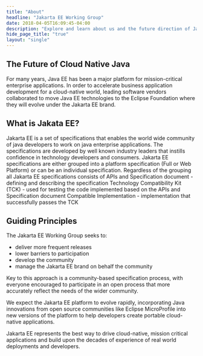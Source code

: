 ```yaml
---
title: "About"
headline: "Jakarta EE Working Group"
date: 2018-04-05T16:09:45-04:00
description: "Explore and learn about us and the future direction of Jakarta EE."
hide_page_title: "true"
layout: "single"
---
```


## The Future of Cloud Native Java

For many years, Java EE has been a major platform for mission-critical enterprise applications. In order to accelerate business application development for a cloud-native world, leading software vendors collaborated to move Java EE technologies to the Eclipse Foundation where they will evolve under the Jakarta EE brand.

## What is Jakata EE?

Jakarta EE is a set of specifications that enables the world wide community of java developers  to work on java enterprise applications. The specifications are developed by well known industry leaders that instills confidence in technology developers and consumers.
Jakarta EE specifications are either grouped into a platform specification (Full or Web Platform) or can be an individual specification.
Regardless of the grouping all Jakarta EE specifications consists of
APIs and Specification document - defining and describing the specification
Technology Compatibility Kit (TCK) - used for testing the code implemented based on the APIs and Specification document
Compatible Implementation - implementation that successfully passes the TCK 

## Guiding Principles
The Jakarta EE Working Group seeks to:

* deliver more frequent releases
* lower barriers to participation
* develop the community
* manage the Jakarta EE brand on behalf the community

Key to this approach is a community-based specification process, with everyone encouraged to participate in an open process that more accurately reflect the needs of the wider community.

We expect the Jakarta EE platform to evolve rapidly, incorporating Java innovations from open source communities like Eclipse MicroProfile into new versions of the platform to help developers create portable cloud-native applications.

Jakarta EE represents the best way to drive cloud-native, mission critical applications and build upon the decades of experience of real world deployments and developers.

